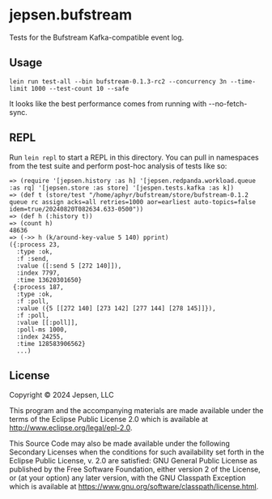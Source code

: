 # jepsen.bufstream

Tests for the Bufstream Kafka-compatible event log.

## Usage

```
lein run test-all --bin bufstream-0.1.3-rc2 --concurrency 3n --time-limit 1000 --test-count 10 --safe
```

It looks like the best performance comes from running with --no-fetch-sync. 

## REPL

Run `lein repl` to start a REPL in this directory. You can pull in namespaces from the test suite and perform post-hoc analysis of tests like so:

```
=> (require '[jepsen.history :as h] '[jepsen.redpanda.workload.queue :as rq] '[jepsen.store :as store] '[jespen.tests.kafka :as k])
=> (def t (store/test "/home/aphyr/bufstream/store/bufstream-0.1.2 queue rc assign acks=all retries=1000 aor=earliest auto-topics=false idem=true/20240820T082634.633-0500"))
=> (def h (:history t))
=> (count h)
48636
=> (->> h (k/around-key-value 5 140) pprint)
({:process 23,
  :type :ok,
  :f :send,
  :value ([:send 5 [272 140]]),
  :index 7797,
  :time 13620301650}
 {:process 187,
  :type :ok,
  :f :poll,
  :value ({5 [[272 140] [273 142] [277 144] [278 145]]}),
  :f :poll,
  :value [[:poll]],
  :poll-ms 1000,
  :index 24255,
  :time 128583906562}
  ...)
```

## License

Copyright © 2024 Jepsen, LLC

This program and the accompanying materials are made available under the
terms of the Eclipse Public License 2.0 which is available at
http://www.eclipse.org/legal/epl-2.0.

This Source Code may also be made available under the following Secondary
Licenses when the conditions for such availability set forth in the Eclipse
Public License, v. 2.0 are satisfied: GNU General Public License as published by
the Free Software Foundation, either version 2 of the License, or (at your
option) any later version, with the GNU Classpath Exception which is available
at https://www.gnu.org/software/classpath/license.html.
